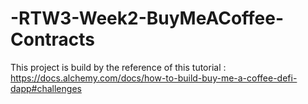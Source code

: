 # -RTW3-Week2-BuyMeACoffee-Contracts
This project is build by the reference of this tutorial : https://docs.alchemy.com/docs/how-to-build-buy-me-a-coffee-defi-dapp#challenges

